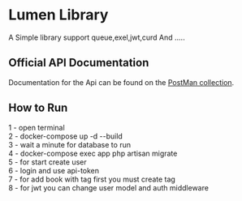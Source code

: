 # Lumen Library

A Simple library support queue,exel,jwt,curd And .....

## Official API Documentation

Documentation for the Api can be found on the [PostMan collection](https://documenter.getpostman.com/view/10496776/SzRyz9z8?version=latest).

## How to Run
1 - open terminal<br>
2 - docker-compose up -d --build<br>
3 - wait a minute for database to run<br>
4 - docker-compose exec app php artisan migrate<br>
5 - for start create user<br>
6 - login and use api-token <br>
7 - for add book with tag first you must create tag<br>
8 - for jwt you can change user model and auth middleware<br>
